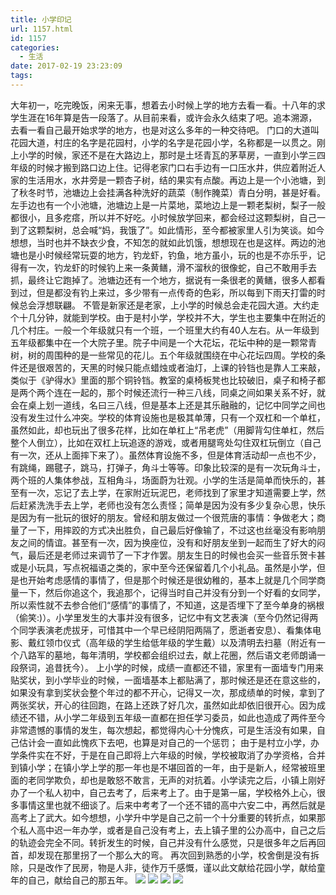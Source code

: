 ```yaml
---
title: 小学印记
url: 1157.html
id: 1157
categories:
  - 生活
date: 2017-02-19 23:23:09
tags:
---
```


大年初一，吃完晚饭，闲来无事，想着去小时候上学的地方去看一看。十八年的求学生涯在16年算是告一段落了。从目前来看，或许会永久结束了吧。追本溯源，去看一看自己最开始求学的地方，也是对这么多年的一种交待吧。 门口的大道叫花园大道，村庄的名字是花园村，小学的名字是花园小学，名称都是一以贯之。刚上小学的时候，家还不是在大路边上，那时是土坯青瓦的茅草房，一直到小学三四年级的时候才搬到路口边上住。记得老家门口右手边有一口压水井，供应着附近人家的生活用水，水井旁是一颗杏子树，结的果实有点酸。再边上是一个小池塘，到了秋冬时节，池塘边上会挂满各种洗好的蔬菜（制作腌菜）青白分明，甚是好看。左手边也有一个小池塘，池塘边上是一片菜地，菜地边上是一颗老梨树，梨子一般都很小，且多疙瘩，所以并不好吃。小时候放学回来，都会经过这颗梨树，自己一到了这颗梨树，总会喊“妈，我饿了”。如此情形，至今都被家里人引为笑谈。如今想想，当时也并不缺衣少食，不知怎的就如此饥饿，想想现在也是这样。两边的池塘也是小时候经常玩耍的地方，钓龙虾，钓鱼，地方虽小，玩的也是不亦乐乎，记得有一次，钓龙虾的时候钓上来一条黄鳝，滑不溜秋的很像蛇，自己不敢用手去抓，最终让它跑掉了。池塘边还有一个地方，据说有一条很老的黄鳝，很多人都看到过，但是都没有钓上来过，多少带有一点传奇的色彩，所以每到下雨天打雷的时候总会浮想联翩。 不管是新家还是老家，上小学的时候总会走花园大道。大约走个十几分钟，就能到学校。由于是村小学，学校并不大，学生也主要集中在附近的几个村庄。一般一个年级就只有一个班，一个班里大约有40人左右。从一年级到五年级都集中在一个大院子里。院子中间是一个大花坛，花坛中种的是一颗常青树，树的周围种的是一些常见的花儿。五个年级就围绕在中心花坛四周。学校的条件还是很艰苦的，天黑的时候只能点蜡烛或者油灯，上课的铃铛也是靠人工来敲，类似于《驴得水》里面的那个铜铃铛。教室的桌椅板凳也比较破旧，桌子和椅子都是两个两个连在一起的，那个时候还流行一种三八线，同桌之间如果关系不好，就会在桌上划一道线，名曰三八线，但是基本上还是其乐融融的，记忆中同学之间也没有发生过什么冲突。学校的体育设施也是极其单薄，只有一个双杠和一个单杠，虽然如此，却也玩出了很多花样，比如在单杠上“吊老虎”（用脚背勾住单杠，然后整个人倒立），比如在双杠上玩追逐的游戏，或者用腿弯处勾住双杠玩倒立（自己有一次，还从上面摔下来了）。虽然体育设施不多，但是体育活动却一点也不少，有跳绳，踢毽子，跳马，打弹子，角斗士等等。印象比较深的是有一次玩角斗士，两个班的人集体参战，互相角斗，场面蔚为壮观。小学的生活是简单而快乐的，甚至有一次，忘记了去上学，在家附近玩泥巴，老师找到了家里才知道需要上学，然后赶紧洗洗手去上学，老师也没有怎么责怪；简单是因为没有多少复杂心思，快乐是因为有一批玩的很好的朋友。曾经和朋友做过一个很荒唐的事情：争做老大；商量了一下，用摔跤的方式决出胜负，自己最后好像输了，不过这也丝毫没有影响朋友之间的情谊。甚至有一次，因为换座位，没有和好朋友坐到一起而生了好大的闷气，最后还是老师过来调节了一下才作罢。朋友生日的时候也会买一些音乐贺卡甚或是小玩具，写点祝福语之类的，家中至今还保留着几个小礼品。虽然是小学，但是也开始考虑感情的事情了，但是那个时候还是很幼稚的，基本上就是几个同学商量一下，然后你追这个，我追那个，记得当时自己并没有分到一个好看的女同学，所以索性就不去参合他们“感情”的事情了，不知道，这是否埋下了至今单身的祸根（偷笑:)）。小学里发生的大事并没有很多，记忆中有文艺表演（至今仍然记得两个同学表演老虎拔牙，可惜其中一个早已经阴阳两隔了，愿逝者安息）、看集体电影、戴红领巾仪式（高年级的学生给低年级的学生戴）以及清明去扫墓（附近有一个八路军的墓地，每年清明，学校都会组织过去，献上花圈，然后语文老师朗诵一段祭词，追昔抚今）。 上小学的时候，成绩一直都还不错，家里有一面墙专门用来贴奖状，到小学毕业的时候，一面墙基本上都贴满了，那时候还是还在意这些的，如果没有拿到奖状会整个年过的都不开心，记得又一次，那成绩单的时候，拿到了两张奖状，开心的往回跑，在路上还跌了好几次，虽然如此却依旧很开心。因为成绩还不错，从小学二年级到五年级一直都在担任学习委员，如此也造成了两件至今非常遗憾的事情的发生，每次想起，都觉得内心十分愧疚，可是生活没有如果，自己估计会一直如此愧疚下去吧，也算是对自己的一个惩罚； 由于是村立小学，办学条件实在不好，于是在自己即将上六年级的时候，学校被取消了办学资格，合并到镇小学；在镇小学上学的那一年也是不堪回首的一年，由于是新人，经常被班里面的老同学欺负，却也是敢怒不敢言，无声的对抗着。小学读完之后，小镇上刚好办了一个私人初中，自己去考了，后来考上了。由于是第一届，学校格外上心，很多事情这里也就不细谈了。后来中考考了一个还不错的高中六安二中，再然后就是高考上了武大。如今想想，小学升中学是自己之前一个十分重要的转折点，如果那个私人高中迟一年办学，或者是自己没有考上，去上镇子里的公办高中，自己之后的轨迹会完全不同。转折发生的时候，自己并没有什么感觉，只是很多年之后再回首，却发现在那里拐了一个那么大的弯。 再次回到熟悉的小学，校舍倒是没有拆除，只是改作了民房，物是人非，徒作万千感慨，谨以此文献给花园小学，献给童年的自己，献给自己的那五年。 ![](http://7xkqon.com1.z0.glb.clouddn.com/luanxian.PNG) ![](http://7xkqon.com1.z0.glb.clouddn.com/xiaomenkou.JPG) ![](http://7xkqon.com1.z0.glb.clouddn.com/xiaoyuan.JPG) ![](http://7xkqon.com1.z0.glb.clouddn.com/xiaoyuan01.JPG)